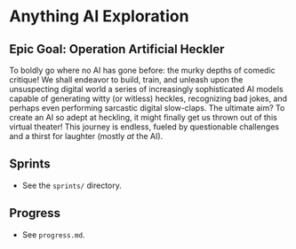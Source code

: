 # Anything AI Exploration

## Epic Goal: Operation Artificial Heckler

To boldly go where no AI has gone before: the murky depths of comedic critique! We shall endeavor to build, train, and unleash upon the unsuspecting digital world a series of increasingly sophisticated AI models capable of generating witty (or witless) heckles, recognizing bad jokes, and perhaps even performing sarcastic digital slow-claps. The ultimate aim? To create an AI so adept at heckling, it might finally get us thrown out of this virtual theater! This journey is endless, fueled by questionable challenges and a thirst for laughter (mostly _at_ the AI).

## Sprints

- See the `sprints/` directory.

## Progress

- See `progress.md`.
